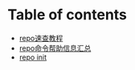 # Table of contents

* [repo速查教程](README.md)
* [repo命令帮助信息汇总](repo-summary.md)
* [repo init](repo-init.md.md)


